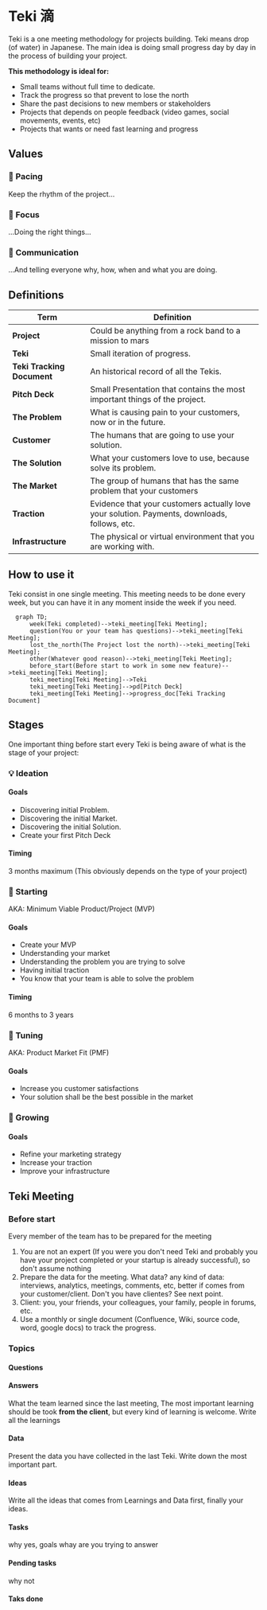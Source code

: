# Teki 滴
Teki is a one meeting methodology for projects building.
Teki means drop (of water) in Japanese. The main idea is doing small progress day by day in the process of building your project.

**This methodology is ideal for:**

* Small teams without full time to dedicate.
* Track the progress so that prevent to lose the north
* Share the past decisions to new members or stakeholders
* Projects that depends on people feedback (video games, social movements, events, etc)
* Projects that wants or need fast learning and progress

## Values

### 🥁 Pacing

Keep the rhythm of the project...

### 🧐 Focus

...Doing the right things...

### 📢 Communication

...And telling everyone why, how, when and what you are doing.

## Definitions

| Term | Definition |
| ---- | ---------- |
| **Project** | Could be anything from a rock band to a mission to mars |
| **Teki** | Small iteration of progress. |
| **Teki Tracking Document** | An historical record of all the Tekis. |
| **Pitch Deck** | Small Presentation that contains the most important things of the project. |
| **The Problem** | What is causing pain to your customers, now or in the future. |
| **Customer** | The humans that are going to use your solution. |
| **The Solution** | What your customers love to use, because solve its problem. |
| **The Market** | The group of humans that has the same problem that your customers |
| **Traction** | Evidence that your customers actually love your solution. Payments, downloads, follows, etc. |
| **Infrastructure** | The physical or virtual environment that you are working with. |


## How to use it

Teki consist in one single meeting. This meeting needs to be done every week, but you can have it in any moment inside the week if you need.

```mermaid
  graph TD;
      week(Teki completed)-->teki_meeting[Teki Meeting];
      question(You or your team has questions)-->teki_meeting[Teki Meeting];
      lost_the_north(The Project lost the north)-->teki_meeting[Teki Meeting];
      other(Whatever good reason)-->teki_meeting[Teki Meeting];
      before_start(Before start to work in some new feature)-->teki_meeting[Teki Meeting];
      teki_meeting[Teki Meeting]-->Teki
      teki_meeting[Teki Meeting]-->pd[Pitch Deck]
      teki_meeting[Teki Meeting]-->progress_doc[Teki Tracking Document]
```

## Stages
One important thing before start every Teki is being aware of what is the stage of your project:

### 💡 Ideation

#### Goals

* Discovering initial Problem.
* Discovering the initial Market.
* Discovering the initial Solution.
* Create your first Pitch Deck

#### Timing

3 months maximum (This obviously depends on the type of your project)

### 🌱 Starting 
AKA: Minimum Viable Product/Project (MVP)

#### Goals

* Create your MVP
* Understanding your market
* Understanding the problem you are trying to solve
* Having initial traction
* You know that your team is able to solve the problem

#### Timing

6 months to 3 years

### 🧩 Tuning
AKA: Product Market Fit (PMF)

#### Goals

* Increase you customer satisfactions
* Your solution shall be the best possible in the market

### 🌳 Growing

#### Goals

* Refine your marketing strategy
* Increase your traction
* Improve your infrastructure

## Teki Meeting

### Before start

Every member of the team has to be prepared for the meeting

1. You are not an expert (If you were you don't need Teki and probably you have your project completed or your startup is already successful), so don't assume nothing
2. Prepare the data for the meeting. What data? any kind of data: interviews, analytics, meetings, comments, etc, better if comes from your customer/client. Don't you have clientes? See next point.
3. Client: you, your friends, your colleagues, your family, people in forums, etc.
4. Use a monthly or single document (Confluence, Wiki, source code, word, google docs) to track the progress.

### Topics

#### Questions

#### Answers
What the team learned since the last meeting, The most important learning should be took **from the client**, but every kind of learning is welcome. Write all the learnings

#### Data
Present the data you have collected in the last Teki. Write down the most important part.

#### Ideas
Write all the ideas that comes from Learnings and Data first, finally your ideas.

#### Tasks
why yes, goals whay are you trying to answer

#### Pending tasks
why not

#### Taks done
